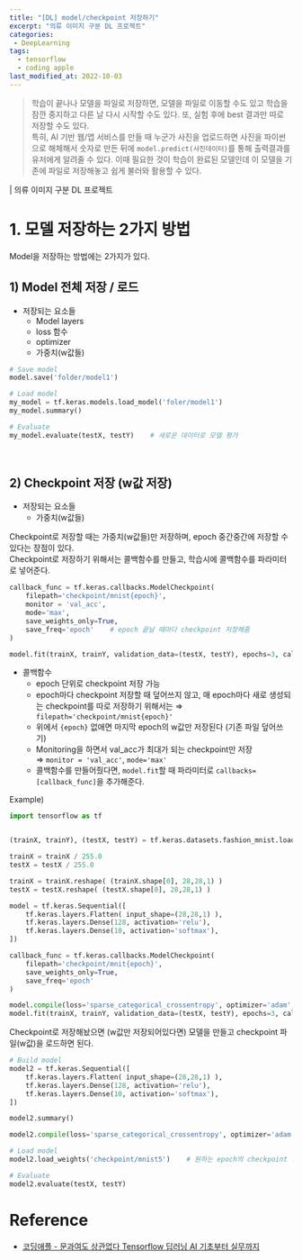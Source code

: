 ```yaml
---
title: "[DL] model/checkpoint 저장하기"
excerpt: "의류 이미지 구분 DL 프로젝트"
categories:
 - DeepLearning
tags:
  - tensorflow
  - coding apple
last_modified_at: 2022-10-03
---
```


> 학습이 끝나나 모델을 파일로 저장하면, 모델을 파일로 이동할 수도 있고 학습을 잠깐 중지하고 다른 날 다시 시작할 수도 있다. 또, 실험 후에 best 결과만 따로 저장할 수도 있다. <br>
> 특히, AI 기반 웹/앱 서비스를 만들 때 누군가 사진을 업로드하면 사진을 파이썬으로 해체해서 숫자로 만든 뒤에 `model.predict(사진데이터)`를 통해 출력결과를 유저에게 알려줄 수 있다. 이때 필요한 것이 학습이 완료된 모델인데 이 모델을 기존에 파일로 저장해놓고 쉽게 불러와 활용할 수 있다.

| 의류 이미지 구분 DL 프로젝트

# 1. 모델 저장하는 2가지 방법
Model을 저장하는 방법에는 2가지가 있다.

## 1) Model 전체 저장 / 로드
+ 저장되는 요소들
    + Model layers
    + loss 함수
    + optimizer
    + 가중치(w값들)

```python
# Save model
model.save('folder/model1')

# Load model
my_model = tf.keras.models.load_model('foler/model1')
my_model.summary()

# Evaluate
my_model.evaluate(testX, testY)    # 새로운 데이터로 모델 평가
```

<br>

## 2) Checkpoint 저장 (w값 저장)
+ 저장되는 요소들
    + 가중치(w값들)

Checkpoint로 저장할 때는 가중치(w값들)만 저장하며, epoch 중간중간에 저장할 수 있다는 장점이 있다. <br>
Checkpoint로 저장하기 위해서는 콜백함수를 만들고, 학습시에 콜백함수를 파라미터로 넣어준다.

```python
callback_func = tf.keras.callbacks.ModelCheckpoint(
	filepath='checkpoint/mnist{epoch}',
	monitor = 'val_acc',
	mode='max',
	save_weights_only=True,
	save_freq='epoch'    # epoch 끝날 때마다 checkpoint 저장해줌
)

model.fit(trainX, trainY, validation_data=(testX, testY), epochs=3, callbacks=[callback_func])    # epoch 하나 끝날 때마다 callback 함수 실행
```

+ 콜백함수
    + epoch 단위로 checkpoint 저장 가능
    + epoch마다 checkpoint 저장할 때 덮어쓰지 않고, 매 epoch마다 새로 생성되는 checkpoint를 따로 저장하기 위해서는 ⇒ `filepath='checkpoint/mnist{epoch}'`
    + 위에서 `{epoch}` 없애면 마지막 epoch의 w값만 저장된다 (기존 파일 덮어쓰기)
    + Monitoring을 하면서 val_acc가 최대가 되는 checkpoint만 저장 <br>
        ⇒ `monitor = 'val_acc'`, `mode='max'`
    + 콜백함수를 만들어줬다면, `model.fit`할 때 파라미터로 `callbacks=[callback_func]`을 추가해준다.

Example)
```python
import tensorflow as tf


(trainX, trainY), (testX, testY) = tf.keras.datasets.fashion_mnist.load_data()

trainX = trainX / 255.0
testX = testX / 255.0

trainX = trainX.reshape( (trainX.shape[0], 28,28,1) )
testX = testX.reshape( (testX.shape[0], 28,28,1) )

model = tf.keras.Sequential([
    tf.keras.layers.Flatten( input_shape=(28,28,1) ),
    tf.keras.layers.Dense(128, activation='relu'),
    tf.keras.layers.Dense(10, activation='softmax'),
])

callback_func = tf.keras.callbacks.ModelCheckpoint(
	filepath='checkpoint/mnit{epoch}',
	save_weights_only=True,
	save_freq='epoch'
)

model.compile(loss='sparse_categorical_crossentropy', optimizer='adam', metrics=['acc'])
model.fit(trainX, trainY, validation_data=(testX, testY), epochs=3, callbacks=[callback_func])
```

Checkpoint로 저장해놨으면 (w값만 저장되어있다면) 모델을 만들고 checkpoint 파일(w값)을 로드하면 된다.

```python
# Build model
model2 = tf.keras.Sequential([
    tf.keras.layers.Flatten( input_shape=(28,28,1) ),
    tf.keras.layers.Dense(128, activation='relu'),
    tf.keras.layers.Dense(10, activation='softmax'),
])

model2.summary()

model2.compile(loss='sparse_categorical_crossentropy', optimizer='adam', metrics=['acc'])

# Load model
model2.load_weights('checkpoint/mnist5')    # 원하는 epoch의 checkpoint 파일 경로 입력

# Evaluate
model2.evaluate(testX, testY)
```

# Reference
+ [코딩애플 - 문과여도 상관없다 Tensorflow 딥러닝 AI 기초부터 실무까지](https://codingapple.com/course/python-deep-learning/)